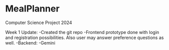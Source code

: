 # MealPlanner
Computer Science Project 2024

Week 1 Update:
-Created the git repo
-Frontend prototype done with login and registration possibilities. Also user may answer preference questions as well.
-Backend: 
-Gemini 
